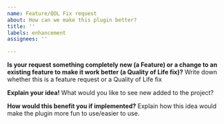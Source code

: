 ```yaml
---
name: Feature/QOL Fix request
about: How can we make this plugin better?
title: ''
labels: enhancement
assignees: ''

---
```


**Is your request something completely new (a Feature) or a change to an existing feature to make it work better (a Quality of Life fix)?**
Write down whether this is a feature request or a Quality of Life fix

**Explain your idea!**
What would you like to see new added to the project? 

**How would this benefit you if implemented?**
Explain how this idea would make the plugin more fun to use/easier to use.
